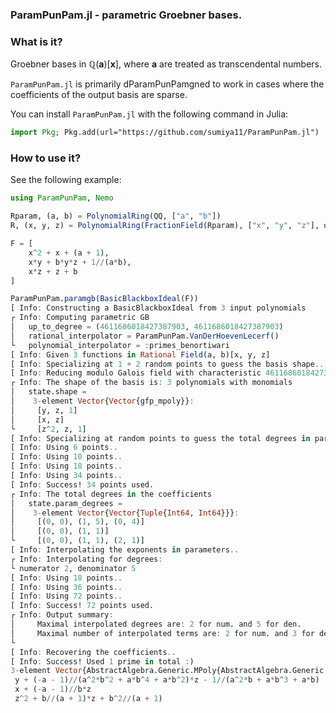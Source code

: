 ### ParamPunPam.jl - parametric Groebner bases.

### What is it?

Groebner bases in $\mathbb{Q}(\mathbf{a})[\mathbf{x}]$, where $\mathbf{a}$ are treated as transcendental numbers.

`ParamPunPam.jl` is primarily dParamPunPamgned to work in cases where the coefficients of the output basis are sparse.

You can install `ParamPunPam.jl` with the following command in Julia:

```julia
import Pkg; Pkg.add(url="https://github.com/sumiya11/ParamPunPam.jl")
```

### How to use it?

See the following example:

```julia
using ParamPunPam, Nemo

Rparam, (a, b) = PolynomialRing(QQ, ["a", "b"])
R, (x, y, z) = PolynomialRing(FractionField(Rparam), ["x", "y", "z"], ordering=:degrevlex)

F = [
    x^2 + x + (a + 1),
    x*y + b*y*z + 1//(a*b),
    x*z + z + b
]

ParamPunPam.paramgb(BasicBlackboxIdeal(F))
[ Info: Constructing a BasicBlackboxIdeal from 3 input polynomials
┌ Info: Computing parametric GB
│   up_to_degree = (4611686018427387903, 4611686018427387903)
│   rational_interpolator = ParamPunPam.VanDerHoevenLecerf() 
└   polynomial_interpolator = :primes_benortiwari
[ Info: Given 3 functions in Rational Field(a, b)[x, y, z]
[ Info: Specializing at 1 + 2 random points to guess the basis shape..
[ Info: Reducing modulo Galois field with characteristic 4611686018427388039..
┌ Info: The shape of the basis is: 3 polynomials with monomials
│   state.shape =
│    3-element Vector{Vector{gfp_mpoly}}:
│     [y, z, 1]
│     [x, z]
└     [z^2, z, 1]
[ Info: Specializing at random points to guess the total degrees in parameters..
[ Info: Using 6 points..
[ Info: Using 10 points..
[ Info: Using 18 points..
[ Info: Using 34 points..
[ Info: Success! 34 points used.
┌ Info: The total degrees in the coefficients
│   state.param_degrees =
│    3-element Vector{Vector{Tuple{Int64, Int64}}}:
│     [(0, 0), (1, 5), (0, 4)]
│     [(0, 0), (1, 1)]
└     [(0, 0), (1, 1), (2, 1)]
[ Info: Interpolating the exponents in parameters..
┌ Info: Interpolating for degrees:
└ numerator 2, denominator 5
[ Info: Using 18 points..
[ Info: Using 36 points..
[ Info: Using 72 points..
[ Info: Success! 72 points used.
┌ Info: Output summary:
│     Maximal interpolated degrees are: 2 for num. and 5 for den.
│     Maximal number of interpolated terms are: 2 for num. and 3 for den.        
└ 
[ Info: Recovering the coefficients..
[ Info: Success! Used 1 prime in total :)
3-element Vector{AbstractAlgebra.Generic.MPoly{AbstractAlgebra.Generic.Frac{fmpq_mpoly}}}:
 y + (-a - 1)//(a^2*b^2 + a*b^4 + a*b^2)*z - 1//(a^2*b + a*b^3 + a*b)
 x + (-a - 1)//b*z
 z^2 + b//(a + 1)*z + b^2//(a + 1)
```
